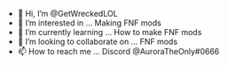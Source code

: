 - 👋 Hi, I’m @GetWreckedLOL
- 👀 I’m interested in ... Making FNF mods
- 🌱 I’m currently learning ... How to make FNF mods
- 💞️ I’m looking to collaborate on ... FNF mods
- 📫 How to reach me ... Discord @AuroraTheOnly#0666

<!---
GetWreckedLOL/GetWreckedLOL is a ✨ special ✨ repository because its `README.md` (this file) appears on your GitHub profile.
You can click the Preview link to take a look at your changes.
--->
